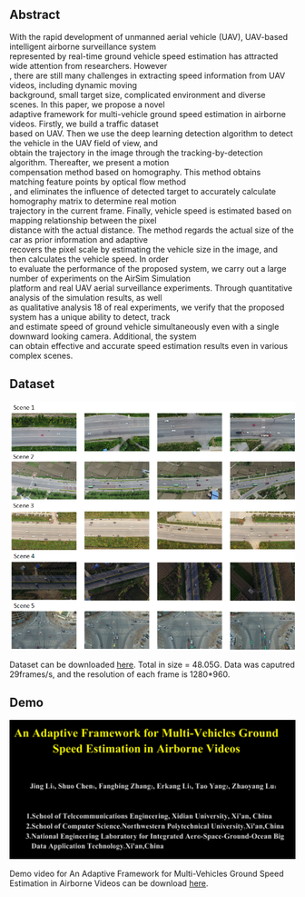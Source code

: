 ## Abstract

With the rapid development of unmanned aerial vehicle (UAV), UAV-based intelligent airborne surveillance system  
represented by real-time ground vehicle speed estimation has attracted wide attention from researchers. However  
, there are still many challenges in extracting speed information from UAV videos, including dynamic moving  
background,  small target size, complicated environment and diverse scenes. In this paper, we propose a novel  
adaptive framework for multi-vehicle ground speed estimation in airborne videos. Firstly, we build a traffic dataset  
based on UAV. Then we use the deep learning detection algorithm to detect the vehicle in the UAV field of view, and  
obtain the trajectory in the image through the tracking-by-detection algorithm. Thereafter, we present a motion  
compensation method based on homography.  This method obtains matching feature points by optical flow method  
, and eliminates the influence of detected target to accurately calculate homography matrix to determine real motion  
trajectory in the current frame. Finally, vehicle speed is estimated based on mapping relationship between the pixel  
distance with the actual distance. The method regards the actual size of the car as prior information and adaptive  
recovers the pixel scale by estimating the vehicle size in the image, and then calculates the vehicle speed. In order  
to evaluate the performance of the proposed system, we carry out a large number of experiments on the AirSim Simulation  
platform and real UAV aerial surveillance experiments. Through quantitative analysis of the simulation results, as well  
as qualitative analysis 18 of real experiments, we verify that the proposed system has a unique ability to detect, track  
and estimate speed of ground vehicle simultaneously even with a single downward looking camera. Additional, the system  
can obtain effective and accurate speed estimation results even in various complex scenes.

## Dataset

![Image](Udataset.png)

Dataset can be downloaded [here](https://pan.baidu.com/s/1Q9HXOt_k_wPsNkPPyLBssw). Total in size = 48.05G. Data was caputred 29frames/s, and the resolution of each frame is 1280*960. 

## Demo

![Image](Logo1.png)

Demo video for An Adaptive Framework for Multi-Vehicles Ground Speed Estimation in Airborne Videos can be download [here](https://youtu.be/OdH7ffg_egc).


